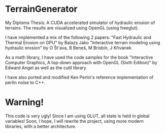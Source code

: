 TerrainGenerator
================

My Diploma Thesis: A CUDA accelerated simulator of hydraulic erosion of terrains.
The results are visualized using OpenGL (using freeglut).

I have implemented a mix of the following 2 papers:
  "Fast Hydraulic and Thermal Erosion on GPU" by Balazs Jako
  "Interactive terrain modeling using hydraulic erosion" by O Št'ava, B Beneš, M Brisbin, J Křivánek


As a math library, I have used the code samples for the book 
  "Interactive Computer Graphics, A top-down approach with OpenGL (Sixth Edition)" by Edward Angel
as well as the cutil library.

I have also ported and modified Ken Perlin's reference implementation of perlin noise to C++.

Warning!
===========
This code is very ugly! Since I am using GLUT, all state is held in global variables!
Soon, I hope, I will rewrite the project, using more modern libraries, with a better architecture.
